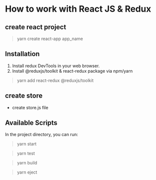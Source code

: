 # How to work with React JS & Redux

## create react project
> yarn create react-app app_name

## Installation
1. Install redux DevTools in your web browser.
2. Install @reduxjs/toolkit & react-redux package via npm/yarn
> yarn add react-redux @reduxjs/toolkit

## create store 
- create store.js file


## Available Scripts
In the project directory, you can run:

> yarn start

> yarn test

> yarn build

> yarn eject

